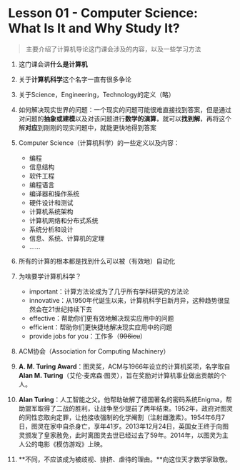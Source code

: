 # Lesson 01 - Computer Science: What Is It and Why Study It?

> 主要介绍了计算机导论这门课会涉及的内容，以及一些学习方法

1. 这门课会讲**什么是计算机**
2. 关于**计算机科学**这个名字一直有很多争论
3. 关于Science，Engineering，Technology的定义（略）
4. 如何解决现实世界的问题：一个现实的问题可能很难直接找到答案，但是通过对问题的**抽象或建模**以及对该问题进行**数学的演算**，就可以**找到解**，再将这个解**对应**到刚刚的现实问题中，就能更快地得到答案
5. Computer Science（计算机科学）的一些定义以及内容：
   - 编程
   - 信息结构
   - 软件工程
   - 编程语言
   - 编译器和操作系统
   - 硬件设计和测试
   - 计算机系统架构
   - 计算机网络和分布式系统
   - 系统分析和设计
   - 信息、系统、计算机的定理
   - ……

6. 所有的计算的根本都是找到什么可以被（有效地）自动化
7. 为啥要学计算机科学？
   - important：计算方法论成为了几乎所有学科研究的方法论
   - innovative：从1950年代诞生以来，计算机科学日新月异，这种趋势很显然会在21世纪持续下去
   - effective：帮助你们更有效地解决现实应用中的问题
   - efficient：帮助你们更快捷地解决现实应用中的问题
   - provide jobs for you：工作多（~~996icu~~）
8. ACM协会（Association for Computing Machinery）
9. **A. M. Turing Award**：图灵奖，ACM与1966年设立的计算机奖项，名字取自**Alan M. Turing**（艾伦·麦席森·图灵），旨在奖励对计算机事业做出贡献的个人。
10. **Alan Turing**：人工智能之父。他帮助破解了德国著名的密码系统Enigma，帮助盟军取得了二战的胜利，让战争至少提前了两年结束。1952年，政府对图灵的同性恋取向定罪，让他接收强制的化学阉割（注射雌激素）。1954年6月7日，图灵在家中自杀身亡，享年41岁。2013年12月24日，英国女王终于向图灵颁发了皇家赦免，此时离图灵去世已经过去了59年。2014年，以图灵为主人公的电影《模仿游戏》上映。
11. **不同，不应该成为被歧视、排挤、虐待的理由。**向这位天才数学家致敬。